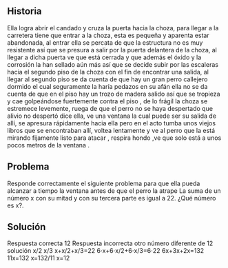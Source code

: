 ## Historia ##

Ella logra abrir el candado y cruza la puerta hacia la choza, para llegar a la carretera tiene que entrar a la choza, esta es pequeña y aparenta estar abandonada, al entrar ella se percata de que la estructura no es muy resistente así que se presura a salir por la puerta delantera de la choza, al llegar a dicha puerta ve que está cerrada y que además el óxido y la corrosión la han sellado aún más así que se decide subir por las escaleras hacia el segundo piso de la choza con el fin de encontrar una salida, al llegar al segundo piso se da cuenta de que hay un gran perro callejero dormido el cual seguramente la haría pedazos en su afán ella no se da cuenta de que en el piso hay un trozo de madera salido así que se tropieza y cae golpeándose fuertemente contra el piso , de lo frágil la choza se estremece levemente, ruega de que el perro no se haya despertado que alivio no despertó dice ella, ve una ventana la cual puede ser su salida de allí, se apresura rápidamente hacia ella pero en el acto tumba unos viejos libros que se encontraban allí, voltea lentamente y ve al perro que la está mirando fijamente listo para atacar , respira hondo ,ve que solo está a unos pocos metros de la ventana .

## Problema ##
Responde correctamente el siguiente problema para que ella pueda alcanzar a tiempo la ventana antes de que el perro la atrape
La suma de un número x con su mitad y con su tercera parte es igual a 22. ¿Qué número es x?.

## Solución ##

Respuesta correcta 
12
Respuesta incorrecta 
otro número diferente de 12 
solución
x/2
x/3
x+x/2+x/3=22
6⋅x+6⋅x/2+6⋅x/3=6⋅22
6x+3x+2x=132
11x=132
x=132/11
x=12
